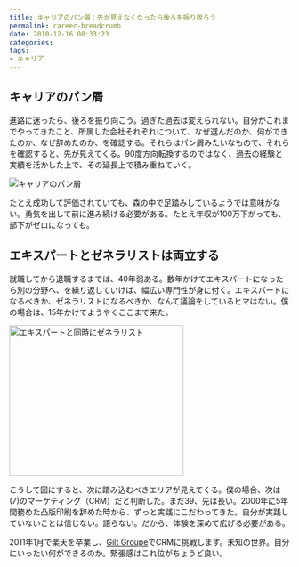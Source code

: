 ```yaml
---
title: キャリアのパン屑：先が見えなくなったら後ろを振り返ろう
permalink: career-breadcrumb
date: 2010-12-16 00:33:23
categories: 
tags:
- キャリア
---
```

## キャリアのパン屑
進路に迷ったら、後ろを振り向こう。過ぎた過去は変えられない。自分がこれまでやってきたこと、所属した会社それぞれについて、なぜ選んだのか、何ができたのか、なぜ辞めたのか、を確認する。それらはパン屑みたいなもので、それらを確認すると、先が見えてくる。90度方向転換するのではなく、過去の経験と実績を活かした上で、その延長上で積み重ねていく。

<img src="//res.cloudinary.com/mak00s/image/upload/f_auto,w_auto:200:688/v1523809566/career-breadcrumb.png" alt="キャリアのパン屑" sizes="100vw" />

たとえ成功して評価されていても、森の中で足踏みしているようでは意味がない。勇気を出して前に進み続ける必要がある。たとえ年収が100万下がっても、部下がゼロになっても。

## エキスパートとゼネラリストは両立する
就職してから退職するまでは、40年弱ある。数年かけてエキスパートになったら別の分野へ、を繰り返していけば、幅広い専門性が身に付く。エキスパートになるべきか、ゼネラリストになるべきか、なんて議論をしているヒマはない。僕の場合は、15年かけてようやくここまで来た。

<img src="//res.cloudinary.com/mak00s/image/upload/f_auto/v1523871956/career-domain.png" alt="エキスパートと同時にゼネラリスト" width="313" height="271" />

こうして図にすると、次に踏み込むべきエリアが見えてくる。僕の場合、次は(7)のマーケティング（CRM）だと判断した。まだ39、先は長い。2000年に5年間務めた凸版印刷を辞めた時から、ずっと実践にこだわってきた。自分が実践していないことは信じない。語らない。だから、体験を深めて広げる必要がある。

2011年1月で楽天を卒業し、[Gilt Groupe](http://goo.gl/oR9pX)でCRMに挑戦します。未知の世界。自分にいったい何ができるのか。緊張感はこれ位がちょうど良い。